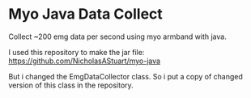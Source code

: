 # Myo Java Data Collect

Collect ~200 emg data per second using myo armband with java. 

I used this repository to make the jar file: https://github.com/NicholasAStuart/myo-java

But i changed the EmgDataCollector class. So i put a copy of changed version of this class in the repository.

